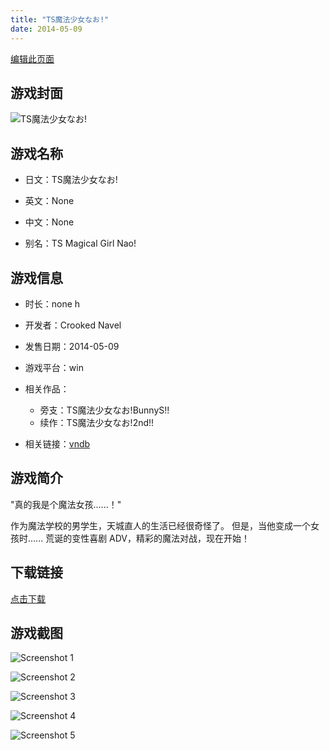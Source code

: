 ```yaml
---
title: "TS魔法少女なお!"
date: 2014-05-09
---
```

[编辑此页面](https://github.com/ACG-3/ADV3-source/blob/main/source/_posts/games/TS%E9%AD%94%E6%B3%95%E5%B0%91%E5%A5%B3%E3%81%AA%E3%81%8A%21.md)

## 游戏封面

![TS魔法少女なお!](https%3A//pan.timero.xyz/onedrive/img_lib_001/TS%E9%AD%94%E6%B3%95%E5%B0%91%E5%A5%B3%E3%81%AA%E3%81%8A%21_cover.avif)


## 游戏名称

- 日文：TS魔法少女なお!
- 英文：None
- 中文：None

- 别名：TS Magical Girl Nao!


## 游戏信息

- 时长：none h
- 开发者：Crooked Navel
- 发售日期：2014-05-09
- 游戏平台：win
- 相关作品：
   - 旁支：TS魔法少女なお!BunnyS!!
   - 续作：TS魔法少女なお!2nd!!

- 相关链接：[vndb](https://vndb.org/v15223)


## 游戏简介

"真的我是个魔法女孩......！"

作为魔法学校的男学生，天城直人的生活已经很奇怪了。
但是，当他变成一个女孩时......
荒诞的变性喜剧 ADV，精彩的魔法对战，现在开始！




## 下载链接

[点击下载](https://pan.timero.xyz/onedrive/adv_lib_001/TS%E9%AD%94%E6%B3%95%E5%B0%91%E5%A5%B3%E3%81%AA%E3%81%8A%21)


## 游戏截图


![Screenshot 1](https%3A//pan.timero.xyz/onedrive/img_lib_001/TS%E9%AD%94%E6%B3%95%E5%B0%91%E5%A5%B3%E3%81%AA%E3%81%8A%21_Screenshot_1.avif)

![Screenshot 2](https%3A//pan.timero.xyz/onedrive/img_lib_001/TS%E9%AD%94%E6%B3%95%E5%B0%91%E5%A5%B3%E3%81%AA%E3%81%8A%21_Screenshot_2.avif)

![Screenshot 3](https%3A//pan.timero.xyz/onedrive/img_lib_001/TS%E9%AD%94%E6%B3%95%E5%B0%91%E5%A5%B3%E3%81%AA%E3%81%8A%21_Screenshot_3.avif)

![Screenshot 4](https%3A//pan.timero.xyz/onedrive/img_lib_001/TS%E9%AD%94%E6%B3%95%E5%B0%91%E5%A5%B3%E3%81%AA%E3%81%8A%21_Screenshot_4.avif)

![Screenshot 5](https%3A//pan.timero.xyz/onedrive/img_lib_001/TS%E9%AD%94%E6%B3%95%E5%B0%91%E5%A5%B3%E3%81%AA%E3%81%8A%21_Screenshot_5.avif)

